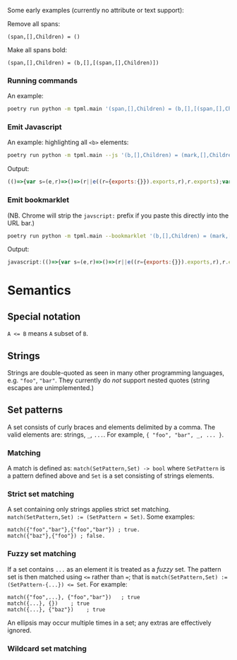 
Some early examples (currently no attribute or text support):

Remove all spans:

```
(span,[],Children) = ()
```

Make all spans bold:

```
(span,[],Children) = (b,[],[(span,[],Children)])
```

### Running commands

An example:

```bash
poetry run python -m tpml.main '(span,[],Children) = (b,[],[(span,[],Children)])' --html tests/data/ask-hn-oct-24.html | tee /tmp/out.html
```

### Emit Javascript

An example: highlighting all `<b>` elements:

```bash
poetry run python -m tpml.main --js '(b,[],Children) = (mark,[],Children)'
```

Output:

```javascript
(()=>{var s=(e,r)=>()=>(r||e((r={exports:{}}).exports,r),r.exports);var u=s((C,g)=>{function o(e){return e[0]==e[0].toUpperCase()||e=="_"}function f(e){return e.children==null?[]:Array(...e.children).filter(r=>r.nodeType!=3)}function d(e,r){if(r.tag=="_"||r.tag==e.tagName.toLowerCase()){let i=f(e);if(r.children.length==0&&i.length==0||r.children.length==1&&o(r.children[0].tag))return!0;if(r.children.length>0&&e.children.length==r.children.length){for(let n=0;n<r.children.length;n++)if(d(e.children[n],r.children[n])==!1)return!1;return!0}}return!1}function h(e,r,i,n){console.assert(d(e,r));let l=r.tag;l=="_"&&(l=e.tag);let t=n.createElement(i.tag);for(let a of e.childNodes)t.appendChild(a);return[t,f(e)]}function c(e,r,i,n){let l=f(e);if(d(e,r)){let t;[t,l]=h(e,r,i,n),e.replaceWith(t)}for(let t of l)c(t,r,i,n)}g.exports={match:d,unify:h,unify_tree:c};c(window.document.documentElement,{tag:"b",attrs:[],children:[{tag:"Children",attrs:[],children:[]}]},{tag:"mark",attrs:[],children:[{tag:"Children",attrs:[],children:[]}]},window.document)});u();})();
```

### Emit bookmarklet

(NB. Chrome will strip the `javscript:` prefix if you paste this directly into the URL bar.)

```bash
poetry run python -m tpml.main --bookmarklet '(b,[],Children) = (mark,[],Children)'
```

Output:

```javascript
javascript:(()=>{var s=(e,r)=>()=>(r||e((r={exports:{}}).exports,r),r.exports);var u=s((C,g)=>{function o(e){return e[0]==e[0].toUpperCase()||e=="_"}function f(e){return e.children==null?[]:Array(...e.children).filter(r=>r.nodeType!=3)}function d(e,r){if(r.tag=="_"||r.tag==e.tagName.toLowerCase()){let i=f(e);if(r.children.length==0&&i.length==0||r.children.length==1&&o(r.children[0].tag))return!0;if(r.children.length>0&&e.children.length==r.children.length){for(let n=0;n<r.children.length;n++)if(d(e.children[n],r.children[n])==!1)return!1;return!0}}return!1}function h(e,r,i,n){console.assert(d(e,r));let l=r.tag;l=="_"&&(l=e.tag);let t=n.createElement(i.tag);for(let a of e.childNodes)t.appendChild(a);return[t,f(e)]}function c(e,r,i,n){let l=f(e);if(d(e,r)){let t;[t,l]=h(e,r,i,n),e.replaceWith(t)}for(let t of l)c(t,r,i,n)}g.exports={match:d,unify:h,unify_tree:c};c(window.document.documentElement,{tag:"b",attrs:[],children:[{tag:"Children",attrs:[],children:[]}]},{tag:"mark",attrs:[],children:[{tag:"Children",attrs:[],children:[]}]},window.document)});u();})();
```

# Semantics

## Special notation

`A <= B` means `A` subset of `B`.

## Strings

Strings are double-quoted as seen in many other programming languages, e.g. `"foo"`, `"bar"`. They currently do _not_ support
nested quotes (string escapes are unimplemented.)

## Set patterns

A set consists of curly braces and elements delimited by a comma. The valid elements are: strings, `_`, `...`. For example, 
`{ "foo", "bar", _, ... }`.

### Matching

A match is defined as: `match(SetPattern,Set) -> bool` where `SetPattern` is a pattern defined above and `Set` is a set consisting of strings elements.

### Strict set matching

A set containing only strings applies strict set matching. `match(SetPattern,Set) := (SetPattern = Set)`.
Some examples:

```
match({"foo","bar"},{"foo","bar"}) ; true.
match({"baz"},{"foo"}) ; false.
```

### Fuzzy set matching

If a set contains `...` as an element it is treated as a _fuzzy_ set. The pattern set is then matched using `<=` rather than `=`; 
that is `match(SetPattern,Set) := (SetPattern-{...}) <= Set`. For example:

```
match({"foo",...}, {"foo","bar"})   ; true
match({...}, {})    ; true
match({...}, {"baz"})    ; true
```

An ellipsis may occur multiple times in a set; any extras are effectively ignored.

### Wildcard set matching